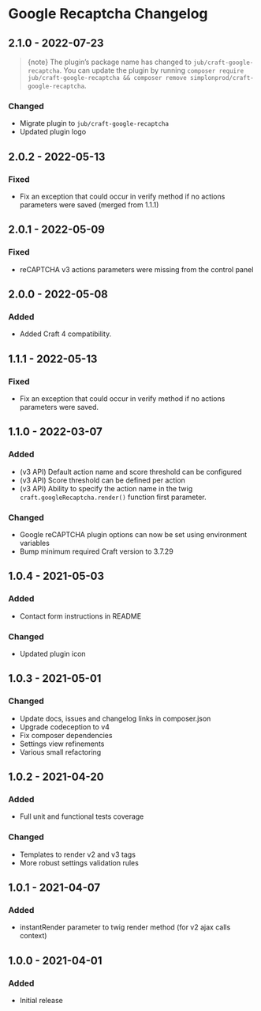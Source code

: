 # Google Recaptcha Changelog

## 2.1.0 - 2022-07-23

> {note} The plugin’s package name has changed to `jub/craft-google-recaptcha`. You can update the plugin by running `composer require jub/craft-google-recaptcha && composer remove simplonprod/craft-google-recaptcha`.

### Changed
- Migrate plugin to `jub/craft-google-recaptcha`
- Updated plugin logo


## 2.0.2 - 2022-05-13
### Fixed
- Fix an exception that could occur in verify method if no actions parameters were saved (merged from 1.1.1)

## 2.0.1 - 2022-05-09

### Fixed
- reCAPTCHA v3 actions parameters were missing from the control panel

## 2.0.0 - 2022-05-08

### Added
- Added Craft 4 compatibility.

## 1.1.1 - 2022-05-13
### Fixed
- Fix an exception that could occur in verify method if no actions parameters were saved.

## 1.1.0 - 2022-03-07
### Added
- (v3 API) Default action name and score threshold can be configured
- (v3 API) Score threshold can be defined per action
- (v3 API) Ability to specify the action name in the twig `craft.googleRecaptcha.render()` function first parameter.

### Changed
- Google reCAPTCHA plugin options can now be set using environment variables
- Bump minimum required Craft version to 3.7.29

## 1.0.4 - 2021-05-03
### Added
- Contact form instructions in README

### Changed
- Updated plugin icon

## 1.0.3 - 2021-05-01
### Changed
- Update docs, issues and changelog links in composer.json
- Upgrade codeception to v4
- Fix composer dependencies
- Settings view refinements
- Various small refactoring

## 1.0.2 - 2021-04-20
### Added
- Full unit and functional tests coverage

### Changed
- Templates to render v2 and v3 tags
- More robust settings validation rules

## 1.0.1 - 2021-04-07
### Added
- instantRender parameter to twig render method (for v2 ajax calls context)

## 1.0.0 - 2021-04-01
### Added
- Initial release
